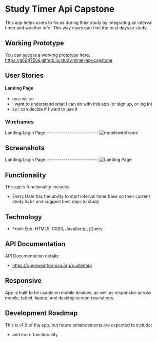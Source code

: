 # Study Timer Api Capstone

This app helps users to focus during their study by integrating an interval timer and weather info. This way users can find the best days to study. 

## Working Prototype
You can access a working prototype here: https://g6947566.github.io/study-timer-api-capstone 

## User Stories
#### Landing Page
* as a visitor
* I want to understand what I can do with this app (or sign up, or log in)
* so I can decide if I want to use it



### Wireframes
Landing/Login Page
:-------------------------:
![mobilewireframe](https://user-images.githubusercontent.com/62404151/84582187-e8d2be80-adb6-11ea-98de-990f6a052f88.png)


## Screenshots
Landing/Login Page
:-------------------------:
![Landing Page](/github-images/screenshots/login-page-screenshot.png)


## Functionality
The app's functionality includes:
* Every User has the ability to start interval timer base on their current study habit and suggest best days to study

## Technology
* Front-End: HTML5, CSS3, JavaScript, jQuery

## API Documentation
API Documentation details:
* https://openweathermap.org/guide#api

## Responsive
App is built to be usable on mobile devices, as well as responsive across mobile, tablet, laptop, and desktop screen resolutions.

## Development Roadmap
This is v1.0 of the app, but future enhancements are expected to include:
* add more functionality
 